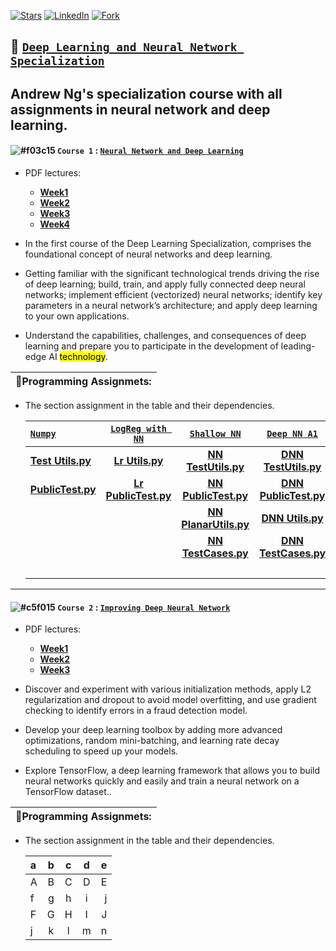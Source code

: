 [![Stars](https://img.shields.io/github/forks/kuta-ndze/neural-network-and-deep-learning-specialization?label=Stars&logoColor=orange&style=social)](https://github.com/kuta-ndze/neural-network-and-deep-learning-specialization/stargazers)
[![LinkedIn](https://img.shields.io/twitter/url?label=LinkedIn&logo=linkedIn&logoColor=red&style=social&url=https%3A%2F%2Fwww.linkedin.com%2Fin%2Fkuta-n-celdrick-b808ba169%2F)](https://www.linkedin.com/in/kuta-n-celdrick-b808ba169/)
[![Fork](https://img.shields.io/github/forks/kuta-ndze/neural-network-and-deep-learning-specialization?logoColor=orange&style=social)](https://github.com/kuta-ndze/neural-network-and-deep-learning-specialization/network/members)

## :traffic_light: [**`Deep Learning and Neural Network Specialization`**](https://www.coursera.org/programs/2339d1e5-504d-4412-ac0c-b05c637965db?collectionId=&currentTab=CATALOG&productId=W62RsyrdEeeFQQqyuQaohA&productType=s12n&showMiniModal=true)

## Andrew Ng's specialization course with all assignments in neural network and deep learning.

#### ![#f03c15](https://via.placeholder.com/15/f03c15/000000?text=+) `Course 1` : [**`Neural Network and Deep Learning`**](https://www.coursera.org/learn/neural-networks-deep-learning/home/welcome)

- PDF lectures:

  - [**Week1**](https://github.com/kuta-ndze/neural-network-and-deep-learning-specialization/blob/main/Course%201/C1_W1.pdf)
  - [**Week2**](https://github.com/kuta-ndze/neural-network-and-deep-learning-specialization/blob/main/Course%201/C1_W2.pdf)
  - [**Week3**](https://github.com/kuta-ndze/neural-network-and-deep-learning-specialization/blob/main/Course%201/C1_W3.pdf)
  - [**Week4**](https://github.com/kuta-ndze/neural-network-and-deep-learning-specialization/blob/main/Course%201/C1_W4.pdf)

- In the first course of the Deep Learning Specialization, comprises the foundational concept of neural networks and deep learning.
- Getting familiar with the significant technological trends driving the rise of deep learning; build, train, and apply fully connected deep neural networks; implement efficient (vectorized) neural networks; identify key parameters in a neural network’s architecture; and apply deep learning to your own applications.
- Understand the capabilities, challenges, and consequences of deep learning and prepare you to participate in the development of leading-edge AI <mark>technology</mark>.

| 🎲**Programming Assignmets:** |
| :---------------------------- |

- The section assignment in the table and their dependencies.

  | [**`Numpy`**](https://github.com/kuta-ndze/neural-network-and-deep-learning-specialization/blob/main/Course%201/Python_Basics_with_Numpy.ipynb) | [**`LogReg with NN`**](https://github.com/kuta-ndze/neural-network-and-deep-learning-specialization/blob/main/Course%201/Logistic_Regression_with_a_Neural_Network_mindset.ipynb) | [**`Shallow NN`**](https://github.com/kuta-ndze/neural-network-and-deep-learning-specialization/blob/main/Course%201/Planar_data_classification_with_one_hidden_layer.ipynb) | [**`Deep NN A1`**](https://github.com/kuta-ndze/neural-network-and-deep-learning-specialization/blob/main/Course%201/Building_your_Deep_Neural_Network_Step_by_Step.ipynb) | [**`Deep NN A2`**](https://github.com/kuta-ndze/neural-network-and-deep-learning-specialization/blob/main/Course%201/Deep%20Neural%20Network%20-%20Application.ipynb) |
  | :---------------------------------------------------------------------------------------------------------------------------------------------- | :-------------------------------------------------------------------------------------------------------------------------------------------------------------------------------: | :--------------------------------------------------------------------------------------------------------------------------------------------------------------------------: | :------------------------------------------------------------------------------------------------------------------------------------------------------------------------: | --------------------------------------------------------------------------------------------------------------------------------------------------------------------: |
  | [**Test Utils.py**](https://github.com/kuta-ndze/neural-network-and-deep-learning-specialization/blob/main/Course%201/test_utils.py)            |                         [**Lr Utils.py**](https://github.com/kuta-ndze/neural-network-and-deep-learning-specialization/blob/main/Course%201/lr_utils.py)                          |                  [**NN TestUtils.py**](https://github.com/kuta-ndze/neural-network-and-deep-learning-specialization/blob/main/Course%201/nn_test_utils.py)                   |                [**DNN TestUtils.py**](https://github.com/kuta-ndze/neural-network-and-deep-learning-specialization/blob/main/Course%201/dnn_test_utils.py)                 |                         [**DNN2 TestUtils.py**](https://github.com/kuta-ndze/neural-network-and-deep-learning-specialization/blob/main/Course%201/dnn2_test_utils.py) |
  | [**PublicTest.py**](https://github.com/kuta-ndze/neural-network-and-deep-learning-specialization/blob/main/Course%201/public_tests.py)          |                   [**Lr PublicTest.py**](https://github.com/kuta-ndze/neural-network-and-deep-learning-specialization/blob/main/Course%201/lr_public_tests.py)                    |                 [**NN PublicTest.py**](https://github.com/kuta-ndze/neural-network-and-deep-learning-specialization/blob/main/Course%201/nn_public_tests.py)                 |               [**DNN PublicTest.py**](https://github.com/kuta-ndze/neural-network-and-deep-learning-specialization/blob/main/Course%201/dnn_public_tests.py)               |                      [**DNN2 PublicTest.py**](https://github.com/kuta-ndze/neural-network-and-deep-learning-specialization/blob/main/Course%201/dnn2_public_tests.py) |
  |                                                                                                                                                 |                                                                                                                                                                                   |                  [**NN PlanarUtils.py**](https://github.com/kuta-ndze/neural-network-and-deep-learning-specialization/blob/main/Course%201/planar_utils.py)                  |                     [**DNN Utils.py**](https://github.com/kuta-ndze/neural-network-and-deep-learning-specialization/blob/main/Course%201/dnn_utils.py)                     |                            [**DNN2 Utils.py**](https://github.com/kuta-ndze/neural-network-and-deep-learning-specialization/blob/main/Course%201/dnn_app_utils_v3.py) |
  |                                                                                                                                                 |                                                                                                                                                                                   |                   [**NN TestCases.py**](https://github.com/kuta-ndze/neural-network-and-deep-learning-specialization/blob/main/Course%201/testCases_v2.py)                   |                 [**DNN TestCases.py**](https://github.com/kuta-ndze/neural-network-and-deep-learning-specialization/blob/main/Course%201/dnn_testCases.py)                 |                               [**Train Data**](https://github.com/kuta-ndze/neural-network-and-deep-learning-specialization/blob/main/Course%201/train_catvnoncat.h5) |
  |                                                                                                                                                 |                                                                                                                                                                                   |                                                                                                                                                                              |                                                                                                                                                                            |                                 [**Test Data**](https://github.com/kuta-ndze/neural-network-and-deep-learning-specialization/blob/main/Course%201/test_catvnoncat.h5) |

---

#### ![#c5f015](https://via.placeholder.com/15/c5f015/000000?text=+) `Course 2` : [**`Improving Deep Neural Network`**](https://www.coursera.org/learn/deep-neural-network/home/welcome)

- PDF lectures:

  - [**Week1**](https://github.com/kuta-ndze/neural-network-and-deep-learning-specialization/blob/main/Course%202/C2_W1.pdf)
  - [**Week2**](https://github.com/kuta-ndze/neural-network-and-deep-learning-specialization/blob/main/Course%202/C2_W2.pdf)
  - [**Week3**](https://github.com/kuta-ndze/neural-network-and-deep-learning-specialization/blob/main/Course%202/C2_W3.pdf)

- Discover and experiment with various initialization methods, apply L2 regularization and dropout to avoid model overfitting, and use gradient checking to identify errors in a fraud detection model.
- Develop your deep learning toolbox by adding more advanced optimizations, random mini-batching, and learning rate decay scheduling to speed up your models.
- Explore TensorFlow, a deep learning framework that allows you to build neural networks quickly and easily and train a neural network on a TensorFlow dataset..

| 🎲**Programming Assignmets:** |
| :---------------------------- |

- The section assignment in the table and their dependencies.

  | a   |  b  |  c  |  d  |   e |
  | :-- | :-: | :-: | :-: | --: |
  | A   |  B  |  C  |  D  |   E |
  | f   |  g  |  h  |  i  |   j |
  | F   |  G  |  H  |  I  |   J |
  | j   |  k  |  l  |  m  |   n |
